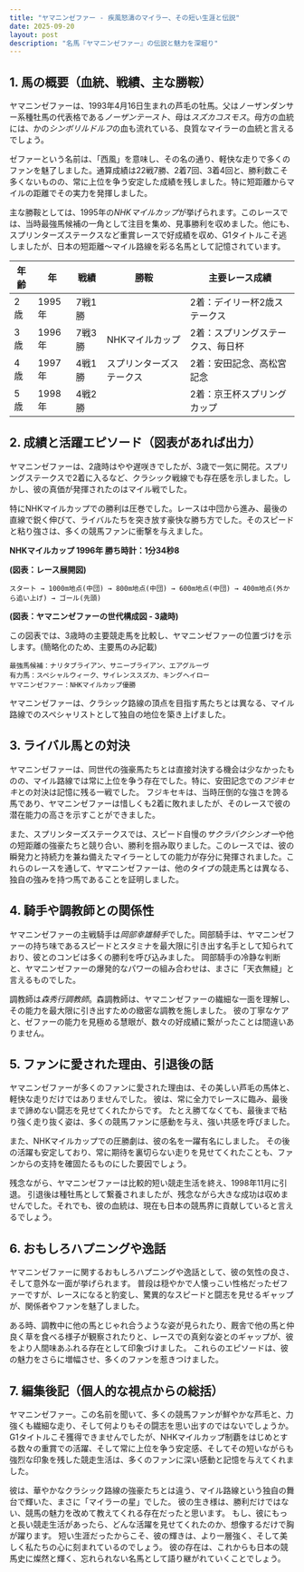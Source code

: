 ```yaml
---
title: "ヤマニンゼファー - 疾風怒濤のマイラー、その短い生涯と伝説"
date: 2025-09-20
layout: post
description: "名馬『ヤマニンゼファー』の伝説と魅力を深堀り"
---
```


## 1. 馬の概要（血統、戦績、主な勝鞍）

ヤマニンゼファーは、1993年4月16日生まれの芦毛の牡馬。父はノーザンダンサー系種牡馬の代表格である*ノーザンテースト*、母は*スズカコスモス*。母方の血統には、かの*シンボリルドルフ*の血も流れている、良質なマイラーの血統と言えるでしょう。  

ゼファーという名前は、「西風」を意味し、その名の通り、軽快な走りで多くのファンを魅了しました。通算成績は22戦7勝、2着7回、3着4回と、勝利数こそ多くないものの、常に上位を争う安定した成績を残しました。特に短距離からマイルの距離でその実力を発揮しました。

主な勝鞍としては、1995年の*NHKマイルカップ*が挙げられます。このレースでは、当時最強馬候補の一角として注目を集め、見事勝利を収めました。他にも、スプリンターズステークスなど重賞レースで好成績を収め、G1タイトルこそ逃しましたが、日本の短距離～マイル路線を彩る名馬として記憶されています。

| 年齢 | 年 | 戦績 | 勝鞍 | 主要レース成績 |
|---|---|---|---|---|
| 2歳 | 1995年 | 7戦1勝 |  |  2着：デイリー杯2歳ステークス |
| 3歳 | 1996年 | 7戦3勝 | NHKマイルカップ |  2着：スプリングステークス、毎日杯 |
| 4歳 | 1997年 | 4戦1勝 | スプリンターズステークス |  2着：安田記念、高松宮記念 |
| 5歳 | 1998年 | 4戦2勝 |  |  2着：京王杯スプリングカップ |


## 2. 成績と活躍エピソード（図表があれば出力）

ヤマニンゼファーは、2歳時はやや遅咲きでしたが、3歳で一気に開花。スプリングステークスで2着に入るなど、クラシック戦線でも存在感を示しました。しかし、彼の真価が発揮されたのはマイル戦でした。

特にNHKマイルカップでの勝利は圧巻でした。レースは中団から進み、最後の直線で鋭く伸びて、ライバルたちを突き放す豪快な勝ち方でした。そのスピードと粘り強さは、多くの競馬ファンに衝撃を与えました。

**NHKマイルカップ 1996年 勝ち時計：1分34秒8**

**(図表：レース展開図)**

```
スタート → 1000m地点(中団) → 800m地点(中団) → 600m地点(中団) → 400m地点(外から追い上げ) → ゴール(先頭)
```


**(図表：ヤマニンゼファーの世代構成図 - 3歳時)**

この図表では、3歳時の主要競走馬を比較し、ヤマニンゼファーの位置づけを示します。(簡略化のため、主要馬のみ記載)

```
最強馬候補：ナリタブライアン、サニーブライアン、エアグルーヴ
有力馬：スペシャルウィーク、サイレンススズカ、キングヘイロー
ヤマニンゼファー：NHKマイルカップ優勝
```

ヤマニンゼファーは、クラシック路線の頂点を目指す馬たちとは異なる、マイル路線でのスペシャリストとして独自の地位を築き上げました。


## 3. ライバル馬との対決

ヤマニンゼファーは、同世代の強豪馬たちとは直接対決する機会は少なかったものの、マイル路線では常に上位を争う存在でした。特に、安田記念での*フジキセキ*との対決は記憶に残る一戦でした。  フジキセキは、当時圧倒的な強さを誇る馬であり、ヤマニンゼファーは惜しくも2着に敗れましたが、そのレースで彼の潜在能力の高さを示すことができました。

また、スプリンターズステークスでは、スピード自慢の*サクラバクシンオー*や他の短距離の強豪たちと競り合い、勝利を掴み取りました。このレースでは、彼の瞬発力と持続力を兼ね備えたマイラーとしての能力が存分に発揮されました。これらのレースを通して、ヤマニンゼファーは、他のタイプの競走馬とは異なる、独自の強みを持つ馬であることを証明しました。


## 4. 騎手や調教師との関係性

ヤマニンゼファーの主戦騎手は*岡部幸雄騎手*でした。岡部騎手は、ヤマニンゼファーの持ち味であるスピードとスタミナを最大限に引き出す名手として知られており、彼とのコンビは多くの勝利を呼び込みました。  岡部騎手の冷静な判断と、ヤマニンゼファーの爆発的なパワーの組み合わせは、まさに「天衣無縫」と言えるものでした。

調教師は*森秀行調教師*。森調教師は、ヤマニンゼファーの繊細な一面を理解し、その能力を最大限に引き出すための緻密な調教を施しました。  彼の丁寧なケアと、ゼファーの能力を見極める慧眼が、数々の好成績に繋がったことは間違いありません。


## 5. ファンに愛された理由、引退後の話

ヤマニンゼファーが多くのファンに愛された理由は、その美しい芦毛の馬体と、軽快な走りだけではありませんでした。  彼は、常に全力でレースに臨み、最後まで諦めない闘志を見せてくれたからです。  たとえ勝てなくても、最後まで粘り強く走り抜く姿は、多くの競馬ファンに感動を与え、強い共感を呼びました。

また、NHKマイルカップでの圧勝劇は、彼の名を一躍有名にしました。  その後の活躍も安定しており、常に期待を裏切らない走りを見せてくれたことも、ファンからの支持を確固たるものにした要因でしょう。

残念ながら、ヤマニンゼファーは比較的短い競走生活を終え、1998年11月に引退。  引退後は種牡馬として繋養されましたが、残念ながら大きな成功は収めませんでした。それでも、彼の血統は、現在も日本の競馬界に貢献していると言えるでしょう。


## 6. おもしろハプニングや逸話

ヤマニンゼファーに関するおもしろハプニングや逸話として、彼の気性の良さ、そして意外な一面が挙げられます。  普段は穏やかで人懐っこい性格だったゼファーですが、レースになると豹変し、驚異的なスピードと闘志を見せるギャップが、関係者やファンを魅了しました。

ある時、調教中に他の馬とじゃれ合うような姿が見られたり、厩舎で他の馬と仲良く草を食べる様子が観察されたりと、レースでの真剣な姿とのギャップが、彼をより人間味あふれる存在として印象づけました。  これらのエピソードは、彼の魅力をさらに増幅させ、多くのファンを惹きつけました。


## 7. 編集後記（個人的な視点からの総括）

ヤマニンゼファー。この名前を聞いて、多くの競馬ファンが鮮やかな芦毛と、力強くも繊細な走り、そして何よりもその闘志を思い出すのではないでしょうか。G1タイトルこそ獲得できませんでしたが、NHKマイルカップ制覇をはじめとする数々の重賞での活躍、そして常に上位を争う安定感、そしてその短いながらも強烈な印象を残した競走生活は、多くのファンに深い感動と記憶を与えてくれました。

彼は、華やかなクラシック路線の強豪たちとは違う、マイル路線という独自の舞台で輝いた、まさに「マイラーの星」でした。  彼の生き様は、勝利だけではない、競馬の魅力を改めて教えてくれる存在だったと思います。  もし、彼にもっと長い競走生活があったら、どんな活躍を見せてくれたのか、想像するだけで胸が躍ります。  短い生涯だったからこそ、彼の輝きは、より一層強く、そして美しく私たちの心に刻まれているのでしょう。  彼の存在は、これからも日本の競馬史に燦然と輝く、忘れられない名馬として語り継がれていくことでしょう。
